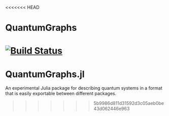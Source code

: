 <<<<<<< HEAD
# QuantumGraphs

[![Build Status](https://github.com/Gavi-Rockwood/QuantumGraphs.jl/actions/workflows/CI.yml/badge.svg?branch=main)](https://github.com/Gavi-Rockwood/QuantumGraphs.jl/actions/workflows/CI.yml?query=branch%3Amain)
=======
# QuantumGraphs.jl
An experimental Julia package for describing quantum systems in a format that is easily exportable between different packages. 
>>>>>>> 5b9986d811d31592d3c05aeb0be43d062446e963
